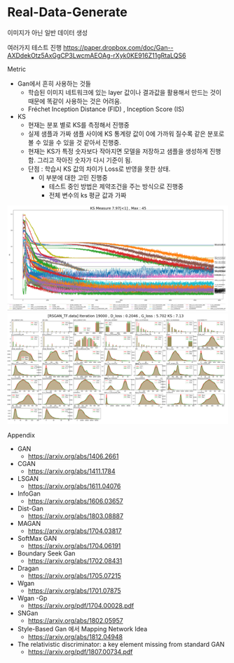 # Real-Data-Generate
이미지가 아닌 일반 데이터 생성

여러가지 테스트 진행 
https://paper.dropbox.com/doc/Gan--AXDdekOtz5AxGgCP3LwcmAEOAg-rXyk0KE916Z11gRtaLQS6



Metric
  - Gan에서 흔히 사용하는 것들
    - 학습된 이미지 네트워크에 있는 layer 값이나 결과값을 활용해서 만드는 것이 때문에 똑같이 사용하는 것은 어려움.
    - Fréchet Inception Distance (FID) , Inception Score (IS)
  - KS
    - 현재는 분포 별로 KS를 측정해서 진행중
    - 실제 샘플과 가짜 샘플 사이에 KS 통계량 값이 0에 가까워 질수록 같은 분포로 볼 수 있을 수 있을 것 같아서 진행중.
    - 현재는 KS가 특정 숫자보다 작아지면 모델을 저장하고 샘플을 생성하게 진행함. 
         그리고  작아진 숫자가 다시 기준이 됨.
    - 단점 : 학습시 KS 값의 차이가 Loss로 반영을 못한 상태.
      - 이 부분에 대한 고민 진행중
        - 테스트 중인 방법은 제약조건을 주는 방식으로 진행중 
        - 전체 변수의 ks 평균 값과 가짜
        
![](./분포별_KS.png)     
![](./분포비교.png)


Appendix
- GAN
  - https://arxiv.org/abs/1406.2661
- CGAN
  - https://arxiv.org/abs/1411.1784
- LSGAN
  - https://arxiv.org/abs/1611.04076
- InfoGan
  - https://arxiv.org/abs/1606.03657
- Dist-Gan
  - https://arxiv.org/abs/1803.08887
- MAGAN
  - https://arxiv.org/abs/1704.03817
- SoftMax GAN 
  - https://arxiv.org/abs/1704.06191
- Boundary Seek Gan
  - https://arxiv.org/abs/1702.08431
- Dragan
  - https://arxiv.org/abs/1705.07215
- Wgan
  - https://arxiv.org/abs/1701.07875
- Wgan -Gp
  - https://arxiv.org/pdf/1704.00028.pdf
- SNGan
  - https://arxiv.org/abs/1802.05957
- Style-Based Gan 에서 Mapping Network Idea
  - https://arxiv.org/abs/1812.04948
- The relativistic discriminator: a key element missing from standard GAN
  - https://arxiv.org/pdf/1807.00734.pdf
